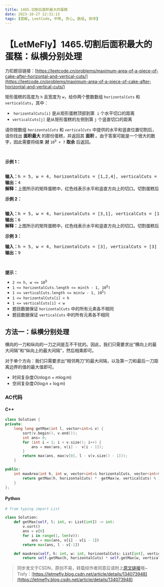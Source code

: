 ```yaml
---
title: 1465.切割后面积最大的蛋糕
date: 2023-10-27 12:31:13
tags: [题解, LeetCode, 中等, 贪心, 数组, 排序]
---
```


# 【LetMeFly】1465.切割后面积最大的蛋糕：纵横分别处理

力扣题目链接：[https://leetcode.cn/problems/maximum-area-of-a-piece-of-cake-after-horizontal-and-vertical-cuts/](https://leetcode.cn/problems/maximum-area-of-a-piece-of-cake-after-horizontal-and-vertical-cuts/)

<p>矩形蛋糕的高度为 <code>h</code> 且宽度为 <code>w</code>，给你两个整数数组 <code>horizontalCuts</code> 和 <code>verticalCuts</code>，其中：</p>

<ul>
	<li>&nbsp;<code>horizontalCuts[i]</code> 是从矩形蛋糕顶部到第&nbsp; <code>i</code> 个水平切口的距离</li>
	<li><code>verticalCuts[j]</code> 是从矩形蛋糕的左侧到第 <code>j</code> 个竖直切口的距离</li>
</ul>

<p>请你按数组 <em><code>horizontalCuts</code> </em>和<em> <code>verticalCuts</code> </em>中提供的水平和竖直位置切割后，请你找出 <strong>面积最大</strong> 的那份蛋糕，并返回其 <strong>面积</strong> 。由于答案可能是一个很大的数字，因此需要将结果&nbsp;<strong>对</strong>&nbsp;<code>10<sup>9</sup>&nbsp;+ 7</code>&nbsp;<strong>取余</strong> 后返回。</p>

<p>&nbsp;</p>

<p><strong>示例 1：</strong></p>

<p><img alt="" src="https://assets.leetcode-cn.com/aliyun-lc-upload/uploads/2020/05/30/leetcode_max_area_2.png" /></p>

<pre>
<strong>输入：</strong>h = 5, w = 4, horizontalCuts = [1,2,4], verticalCuts = [1,3]
<strong>输出：</strong>4 
<strong>解释：</strong>上图所示的矩阵蛋糕中，红色线表示水平和竖直方向上的切口。切割蛋糕后，绿色的那份蛋糕面积最大。
</pre>

<p><strong>示例 2：</strong></p>

<p><strong><img alt="" src="https://assets.leetcode-cn.com/aliyun-lc-upload/uploads/2020/05/30/leetcode_max_area_3.png" /></strong></p>

<pre>
<strong>输入：</strong>h = 5, w = 4, horizontalCuts = [3,1], verticalCuts = [1]
<strong>输出：</strong>6
<strong>解释：</strong>上图所示的矩阵蛋糕中，红色线表示水平和竖直方向上的切口。切割蛋糕后，绿色和黄色的两份蛋糕面积最大。</pre>

<p><strong>示例 3：</strong></p>

<pre>
<strong>输入：</strong>h = 5, w = 4, horizontalCuts = [3], verticalCuts = [3]
<strong>输出：</strong>9
</pre>

<p>&nbsp;</p>

<p><strong>提示：</strong></p>

<ul>
	<li><code>2 &lt;= h, w &lt;= 10<sup>9</sup></code></li>
	<li><code>1 &lt;= horizontalCuts.length &lt;= min(h - 1, 10<sup>5</sup>)</code></li>
	<li><code>1 &lt;= verticalCuts.length &lt;= min(w - 1, 10<sup>5</sup>)</code></li>
	<li><code>1 &lt;= horizontalCuts[i] &lt; h</code></li>
	<li><code>1 &lt;= verticalCuts[i] &lt; w</code></li>
	<li>题目数据保证 <code>horizontalCuts</code> 中的所有元素各不相同</li>
	<li>题目数据保证 <code>verticalCuts</code>&nbsp;中的所有元素各不相同</li>
</ul>


    
## 方法一：纵横分别处理

横向的一刀和纵向的一刀之间是互不干扰的。因此，我们只需要求出“横向上的最大间隔”和“纵向上的最大间隔”，然后相乘即可。

对于单个方向：我们只需要求出“相邻两刀”的最大间隔，以及第一刀和最后一刀距离边界的值的最大值即可。

+ 时间复杂度$O(n\log n + m\log m)$
+ 空间复杂度$O(\log n + \log m)$

### AC代码

#### C++

```cpp
class Solution {
private:
    long long getMax(int l, vector<int>& v) {
        sort(v.begin(), v.end());
        int ans= 0;
        for (int i = 1; i < v.size(); i++) {
            ans = max(ans, v[i] -  v[i - 1]);
        }
        return max(ans, max(v[0], l - v[v.size() - 1]));
    }

public:
    int maxArea(int h, int w, vector<int>& horizontalCuts, vector<int>& verticalCuts) {
        return getMax(h, horizontalCuts) *  getMax(w, verticalCuts) % 1000000007;
    }
};
```

#### Python

```python
# from typing import List

class Solution:
    def getMax(self, l: int, v: List[int]) -> int:
        v.sort()
        ans = v[0]
        for i in range(1, len(v)):
            ans = max(ans, v[i] - v[i - 1])
        return max(ans, l - v[-1])

    def maxArea(self, h: int, w: int, horizontalCuts: List[int], verticalCuts: List[int]) -> int:
        return self.getMax(h, horizontalCuts) * self.getMax(w, verticalCuts) % 1000000007
```

> 同步发文于CSDN，原创不易，转载经作者同意后请附上[原文链接](https://blog.tisfy.eu.org/2023/10/27/LeetCode%201465.%E5%88%87%E5%89%B2%E5%90%8E%E9%9D%A2%E7%A7%AF%E6%9C%80%E5%A4%A7%E7%9A%84%E8%9B%8B%E7%B3%95/)哦~
> Tisfy：[https://letmefly.blog.csdn.net/article/details/134073948](https://letmefly.blog.csdn.net/article/details/134073948)
